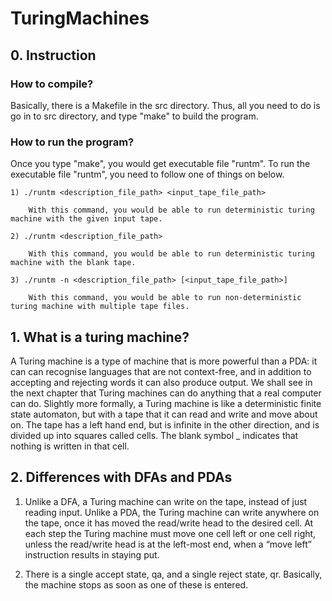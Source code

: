 # TuringMachines

## 0. Instruction

### How to compile?

Basically, there is a Makefile in the src directory.
Thus, all you need to do is go in to src directory, and type "make" to build the program.

### How to run the program?

Once you type "make", you would get executable file "runtm".
To run the executable file "runtm", you need to follow one of things on below.

    1) ./runtm <description_file_path> <input_tape_file_path>

        With this command, you would be able to run deterministic turing machine with the given input tape.

    2) ./runtm <description_file_path>

        With this command, you would be able to run deterministic turing machine with the blank tape.

    3) ./runtm -n <description_file_path> [<input_tape_file_path>]

        With this command, you would be able to run non-deterministic turing machine with multiple tape files.


## 1. What is a turing machine?

A Turing machine is a type of machine that is more powerful than a PDA: it
can can recognise languages that are not context-free, and in addition to accepting
and rejecting words it can also produce output. We shall see in the next chapter
that Turing machines can do anything that a real computer can do.
Slightly more formally, a Turing machine is like a deterministic finite state
automaton, but with a tape that it can read and write and move about on. The
tape has a left hand end, but is infinite in the other direction, and is divided up
into squares called cells. The blank symbol _ indicates that nothing is written in
that cell.


## 2. Differences with DFAs and PDAs

1) Unlike a DFA, a Turing machine can write on the tape, instead of just reading
input.
Unlike a PDA, the Turing machine can write anywhere on the tape, once it
has moved the read/write head to the desired cell. At each step the Turing
machine must move one cell left or one cell right, unless the read/write head
is at the left-most end, when a “move left” instruction results in staying put.

2) There is a single accept state, qa, and a single reject state, qr. Basically, the machine
stops as soon as one of these is entered.

